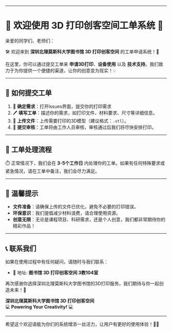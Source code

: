 
---

# 🎉 **欢迎使用 3D 打印创客空间工单系统** 🎉

亲爱的同学们、老师们：

🛠️ 欢迎来到 **深圳北理莫斯科大学图书馆 3D 打印创客空间** 的工单申请系统！🎨

在这里，你可以通过提交工单来 **申请3D打印**、**设备使用** 以及 **技术支持**。我们致力于为你提供一个便捷的渠道，让你的创意变为现实！💡

---

## 📝 **如何提交工单**

1. 📄 **确定需求**：打开Issues界面，提交你的打印需求
2. 🖊️ **填写工单**：描述你的需求，如打印文件、材料要求、尺寸等详细信息。
3. 📎 **上传文件**：上传需要打印的3D模型（建议格式：`.stl`）。
4. 🚀 **提交审核**：工单将由工作人员审核，审核通过后我们将尽快安排打印。

---

## 📅 **工单处理流程**

⏱️ 正常情况下，我们会在 **3-5个工作日** 内处理你的工单。如果有任何特殊要求或紧急情况，请在工单中备注，我们会尽力满足。

---

## 🌟 **温馨提示**

- **文件准备**：请确保上传的文件已优化，避免不必要的打印错误。
- **环保意识**：我们提倡减少材料浪费，请合理使用资源。
- **创意无限**：无论是课程项目、科研需求，还是个人创意，我们都非常期待你的精彩作品！

---

## 📞 **联系我们**

如果在使用过程中有任何疑问，请随时与我们联系：
- 🏢 地址: **图书馆 3D 打印创客空间 3教104室**

再次感谢你选择深圳北理莫斯科大学图书馆的3D打印服务，我们期待与你一起创造未来！🚀

**深圳北理莫斯科大学图书馆 3D 打印创客空间**  
💻 **Powering Your Creativity!** 💻

---

希望这个欢迎语能为你们的系统增添一丝活力，让用户有更好的使用体验！🎨😊

